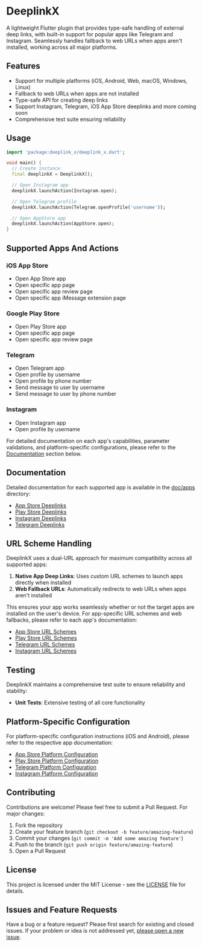 # DeeplinkX

A lightweight Flutter plugin that provides type-safe handling of external deep links, with built-in support for popular apps like Telegram and Instagram. Seamlessly handles fallback to web URLs when apps aren't installed, working across all major platforms.

## Features

- Support for multiple platforms (iOS, Android, Web, macOS, Windows, Linux)
- Fallback to web URLs when apps are not installed
- Type-safe API for creating deep links
- Support Instagram, Telegram, iOS App Store deeplinks and more coming soon
- Comprehensive test suite ensuring reliability

## Usage

```dart
import 'package:deeplink_x/deeplink_x.dart';

void main() {
  // Create instance
  final deeplinkX = DeeplinkX();

  // Open Instagram app
  deeplinkX.launchAction(Instagram.open);

  // Open Telegram profile
  deeplinkX.launchAction(Telegram.openProfile('username'));

  // Open AppStore app
  deeplinkX.launchAction(AppStore.open);
}
```

## Supported Apps And Actions

### iOS App Store
- Open App Store app
- Open specific app page
- Open specific app review page
- Open specific app iMessage extension page

### Google Play Store
- Open Play Store app
- Open specific app page
- Open specific app review page

### Telegram
- Open Telegram app
- Open profile by username
- Open profile by phone number
- Send message to user by username
- Send message to user by phone number

### Instagram
- Open Instagram app
- Open profile by username

For detailed documentation on each app's capabilities, parameter validations, and platform-specific configurations, please refer to the [Documentation](#documentation) section below.

## Documentation

Detailed documentation for each supported app is available in the [doc/apps](doc/apps) directory:

- [App Store Deeplinks](doc/apps/app_store.md)
- [Play Store Deeplinks](doc/apps/play_store.md)
- [Instagram Deeplinks](doc/apps/instagram.md)
- [Telegram Deeplinks](doc/apps/telegram.md)

## URL Scheme Handling

DeeplinkX uses a dual-URL approach for maximum compatibility across all supported apps:

1. **Native App Deep Links**: Uses custom URL schemes to launch apps directly when installed
2. **Web Fallback URLs**: Automatically redirects to web URLs when apps aren't installed

This ensures your app works seamlessly whether or not the target apps are installed on the user's device. For app-specific URL schemes and web fallbacks, please refer to each app's documentation:
- [App Store URL Schemes](doc/apps/app_store.md#url-schemes)
- [Play Store URL Schemes](doc/apps/play_store.md#url-schemes)
- [Telegram URL Schemes](doc/apps/telegram.md#url-schemes)
- [Instagram URL Schemes](doc/apps/instagram.md#url-schemes)

## Testing

DeeplinkX maintains a comprehensive test suite to ensure reliability and stability:

- **Unit Tests**: Extensive testing of all core functionality

## Platform-Specific Configuration
For platform-specific configuration instructions (iOS and Android), please refer to the respective app documentation:
- [App Store Platform Configuration](doc/apps/app_store.md#platform-specific-configuration)
- [Play Store Platform Configuration](doc/apps/play_store.md#platform-specific-configuration)
- [Telegram Platform Configuration](doc/apps/telegram.md#platform-specific-configuration)
- [Instagram Platform Configuration](doc/apps/instagram.md#platform-specific-configuration)

## Contributing

Contributions are welcome! Please feel free to submit a Pull Request. For major changes:

1. Fork the repository
2. Create your feature branch (`git checkout -b feature/amazing-feature`)
3. Commit your changes (`git commit -m 'Add some amazing feature'`)
4. Push to the branch (`git push origin feature/amazing-feature`)
5. Open a Pull Request

## License

This project is licensed under the MIT License - see the [LICENSE](LICENSE) file for details.

## Issues and Feature Requests

Have a bug or a feature request? Please first search for existing and closed issues. If your problem or idea is not addressed yet, [please open a new issue](https://github.com/ParhamHatan/DeeplinkX/issues).